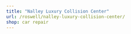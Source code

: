 ```yaml
---
title: "Nalley Luxury Collision Center"
url: /roswell/nalley-luxury-collision-center/
shop: car repair
---
```

